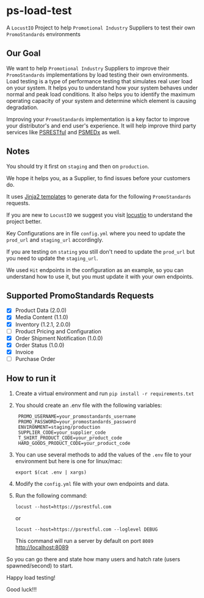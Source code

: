 # ps-load-test

A `LocustIO` Project to help `Promotional Industry` Suppliers to test their own `PromoStandards` environments

## Our Goal

We want to help `Promotional Industry` Suppliers to improve their `PromoStandards` implementations by load testing
their own environments. Load testing is a type of performance testing that simulates real user load on your system.
It helps you to understand how your system behaves under normal and peak load conditions. It also helps you to identify
the maximum operating capacity of your system and determine which element is causing degradation.

Improving your `PromoStandards` implementation is a key factor to improve your distributor's and end user's experience.
It will help improve third party services like [PSRESTful](https://psrestful.com) and [PSMEDx](https://psmedx.com) as well.

## Notes

You should try it first on `staging` and then on `production`.

We hope it helps you, as a Supplier, to find issues before your customers do.

It uses [Jinja2 templates](https://jinja.palletsprojects.com/en/3.1.x/) to generate data for the following `PromoStandards` requests.

If you are new to `LocustIO` we suggest you visit [locustio](https://locust.io/) to understand the project better.

Key Configurations are in file `config.yml` where you need to update the `prod_url` and `staging_url` accordingly.

If you are testing on `stating` you still don't need to update the `prod_url` but you need to update the `staging_url`.

We used `Hit` endpoints in the configuration as an example, so you can understand how to use it, but you must update it with your own endpoints.


## Supported PromoStandards Requests
- [x] Product Data (2.0.0)
- [x] Media Content (1.1.0)
- [x] Inventory (1.2.1, 2.0.0)
- [ ] Product Pricing and Configuration
- [x] Order Shipment Notification (1.0.0)
- [x] Order Status (1.0.0)
- [x] Invoice
- [ ] Purchase Order

## How to run it

1. Create a virtual environment and run `pip install -r requirements.txt`

2. You should create an .env file with the following variables:
    
   ```shell
    PROMO_USERNAME=your_promostandards_username
    PROMO_PASSWORD=your_promostandards_password
    ENVIRONMENT=staging/production
    SUPPLIER_CODE=your_supplier_code
    T_SHIRT_PRODUCT_CODE=your_product_code
    HARD_GOODS_PRODUCT_CODE=your_product_code
    ```

3. You can use several methods to add the values of the `.env` file to your environment but here is one for linux/mac:

    ```shell
    export $(cat .env | xargs)
    ```

4. Modify the `config.yml` file with your own endpoints and data.
5. Run the following command:

    ```shell
    locust --host=https://psrestful.com
    ```
    
    or 
    
    ```shell
    locust --host=https://psrestful.com --loglevel DEBUG
    ```

    This command will run a server by default on port `8089` [http://localhost:8089](http://localhost:8089)


So you can go there and state how many users and hatch rate (users spawned/second)
to start.


Happy load testing!

Good luck!!!
